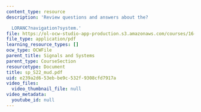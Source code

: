 ```yaml
---
content_type: resource
description: 'Review questions and answers about the?

  LORANC?navigation?system.'
file: https://ol-ocw-studio-app-production.s3.amazonaws.com/courses/16-01-unified-engineering-i-ii-iii-iv-fall-2005-spring-2006/e239a2d653ebbe9c532f9308cfd7917a_sp_S22_mud.pdf
file_type: application/pdf
learning_resource_types: []
ocw_type: OCWFile
parent_title: Signals and Systems
parent_type: CourseSection
resourcetype: Document
title: sp_S22_mud.pdf
uid: e239a2d6-53eb-be9c-532f-9308cfd7917a
video_files:
  video_thumbnail_file: null
video_metadata:
  youtube_id: null
---
```

